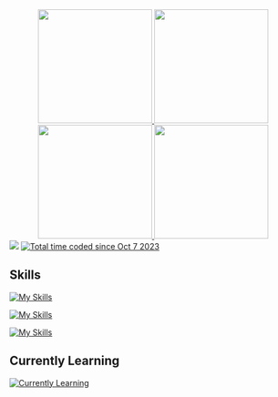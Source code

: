 

<div align="center">
  <a href="https://github.com/anuraghazra/github-readme-stats#gh-light-mode-only">
    <img height=200 src="https://github-readme-stats-git-masterrstaa-rickstaa.vercel.app/api/top-langs/?username=fazlibeqir&layout=compact&langs_count=10&hide_border=true&role=owner,collaborator&theme=default#gh-light-mode-only" />
  </a>

  <a href="https://github.com/anuraghazra/github-readme-stats#gh-light-mode-only">
    <img height=200 src="https://github-readme-stats-git-masterrstaa-rickstaa.vercel.app/api?username=fazlibeqir&show_icons=true&count_private=true&line_height=28&hide_border=true&card_width=450&include_all_commits=true&role=owner,collaborator&theme=merko#gh-light-mode-only" />
  </a>
</div>

<div align="center"> 
  <a href="https://github.com/anuraghazra/github-readme-stats#gh-dark-mode-only">
    <img height=200 src="https://github-readme-stats-git-masterrstaa-rickstaa.vercel.app/api/top-langs/?username=fazlibeqir&layout=compact&langs_count=10&hide=javascript,css,html,SCSS&count_private=true&hide_border=true&role=owner,collaborator&theme=dracula" />
  </a>
  

  <a href="https://github.com/anuraghazra/github-readme-stats#gh-dark-mode-only">
    <img height=200 src="https://github-readme-stats-git-masterrstaa-rickstaa.vercel.app/api?username=fazlibeqir&show_icons=true&count_private=true&line_height=28&hide_border=true&card_width=450&include_all_commits=true&role=owner,collaborator&theme=dracula" />
  </a>
</div>
<div align="left">
  <img src="https://komarev.com/ghpvc/?username=fazlibeqir" />
<a href="https://wakatime.com/@018b0beb-cbad-4a1e-ac53-dfa0b7ddbef4"><img src="https://wakatime.com/badge/user/018b0beb-cbad-4a1e-ac53-dfa0b7ddbef4.svg" alt="Total time coded since Oct 7 2023" /></a>
</div>
<h2>Skills</h2>

[![My Skills](https://skillicons.dev/icons?i=java,cs,ts,js,cpp,c,python,html,css,cmake&perline=10)](https://skillicons.dev)

[![My Skills](https://skillicons.dev/icons?i=spring,angular,react,dotnet,django,docker,postgres,blender,postman&perline=9)](https://skillicons.dev)

[![My Skills](https://skillicons.dev/icons?i=idea,vscode,windows,notion&perline=9)](https://skillicons.dev)

<h2>Currently Learning</h2>

[![Currently Learning](https://skillicons.dev/icons?i=vue,flutter,dart,anaconda,firebase,godot&perline=9)](https://skillicons.dev)


